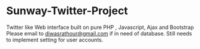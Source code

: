 # Sunway-Twitter-Project
 Twitter like Web interface built on pure PHP , Javascript, Ajax and Bootstrap
 Please email to diwasrathour@gmail.com if in need of database.
 Still needs to implement setting for user accounts.
 

